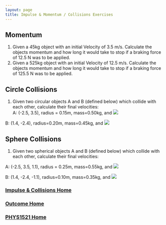 ```yaml
---
layout: page
title: Impulse & Momentum / Collisions Exercises
---
```

## Momentum
1.	Given a 45kg object with an initial Velocity of 3.5 m/s. Calculate the objects momentum and how long it would take to stop if a braking force of 12.5 N was to be applied.
2.	Given a 525kg object with an initial Velocity of 12.5 m/s. Calculate the objects momentum and how long it would take to stop if a braking force of 125.5 N was to be applied.

## Circle Collisions
1.	Given two circular objects A and B (defined below) which collide with each other, calculate their final velocities:<br>
A: (-2.5, 3.5), radius = 0.15m, mass=0.50kg, and <img src="https://latex.codecogs.com/svg.latex?\large&space;V_{Ai}=\left[\begin{array}{c}1.1\\2.2\end{array}\right]m/s"/>

B: (1.4, -2.4), radius=0.20m, mass=0.45kg, and <img src="https://latex.codecogs.com/svg.latex?\large&space;V_{Bi}=\left[\begin{array}{c}-0.1\\1.2\end{array}\right]m/s"/>

## Sphere Collisions
1.	Given two spherical objects A and B (defined below) which collide with each other, calculate their final velocities:

A: (-2.5, 3.5, 1.1), radius = 0.25m, mass=0.55kg, and <img src="https://latex.codecogs.com/svg.latex?\large&space;V_{Ai}=\left[\begin{array}{c}0.1\\1.04\\2\end{array}\right]m/s"/>

B: (1.4, -2.4, -1.1), radius=0.10m, mass=0.35kg, and <img src="https://latex.codecogs.com/svg.latex?\large&space;V_{Bi}=\left[\begin{array}{c}0.2\\-2.5\\1.1\end{array}\right]m/s"/>

### [Impulse & Collisions Home](collisions.md)
### [Outcome Home](outcome3.md)
### [PHYS1521 Home](../)